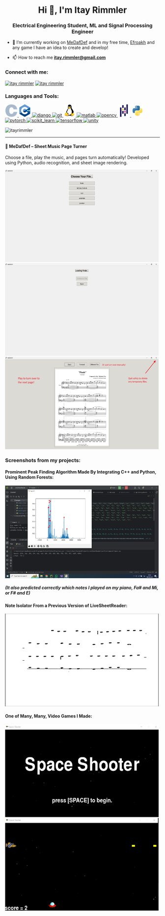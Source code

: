 <h1 align="center">Hi 👋, I'm Itay Rimmler</h1>
<h3 align="center">Electrical Engineering Student, ML and Signal Processing Engineer</h3>

- 🔭 I’m currently working on [MeDafDef](https://github.com/ItayRimmler/MeDafDef) and in my free time, [Efroakh](https://github.com/ItayRimmler/Efroakh) and any game I have an idea to create and develop!

- 📫 How to reach me **itay.rimmler@gmail.com**

<h3 align="left">Connect with me:</h3>
<p align="left">
<a href="https://linkedin.com/in/itay rimmler" target="blank"><img align="center" src="https://raw.githubusercontent.com/rahuldkjain/github-profile-readme-generator/master/src/images/icons/Social/linked-in-alt.svg" alt="itay rimmler" height="30" width="40" /></a>
<a href="https://kaggle.com/itay rimmler" target="blank"><img align="center" src="https://raw.githubusercontent.com/rahuldkjain/github-profile-readme-generator/master/src/images/icons/Social/kaggle.svg" alt="itay rimmler" height="30" width="40" /></a>
</p>

<h3 align="left">Languages and Tools:</h3>
<p align="left">
<a href="https://www.cprogramming.com/" target="_blank" rel="noreferrer"> <img src="https://raw.githubusercontent.com/devicons/devicon/master/icons/c/c-original.svg" alt="c" width="40" height="40"/> </a>
<a href="https://www.w3schools.com/cpp/" target="_blank" rel="noreferrer"> <img src="https://raw.githubusercontent.com/devicons/devicon/master/icons/cplusplus/cplusplus-original.svg" alt="cplusplus" width="40" height="40"/> </a>
<a href="https://www.djangoproject.com/" target="_blank" rel="noreferrer"> <img src="https://cdn.worldvectorlogo.com/logos/django.svg" alt="django" width="40" height="40"/> </a>
<a href="https://git-scm.com/" target="_blank" rel="noreferrer"> <img src="https://www.vectorlogo.zone/logos/git-scm/git-scm-icon.svg" alt="git" width="40" height="40"/> </a>
<a href="https://www.linux.org/" target="_blank" rel="noreferrer"> <img src="https://raw.githubusercontent.com/devicons/devicon/master/icons/linux/linux-original.svg" alt="linux" width="40" height="40"/> </a>
<a href="https://www.mathworks.com/" target="_blank" rel="noreferrer"> <img src="https://upload.wikimedia.org/wikipedia/commons/2/21/Matlab_Logo.png" alt="matlab" width="40" height="40"/> </a>
<a href="https://opencv.org/" target="_blank" rel="noreferrer"> <img src="https://www.vectorlogo.zone/logos/opencv/opencv-icon.svg" alt="opencv" width="40" height="40"/> </a>
<a href="https://pandas.pydata.org/" target="_blank" rel="noreferrer"> <img src="https://raw.githubusercontent.com/devicons/devicon/2ae2a900d2f041da66e950e4d48052658d850630/icons/pandas/pandas-original.svg" alt="pandas" width="40" height="40"/> </a>
<a href="https://www.python.org" target="_blank" rel="noreferrer"> <img src="https://raw.githubusercontent.com/devicons/devicon/master/icons/python/python-original.svg" alt="python" width="40" height="40"/> </a>
<a href="https://pytorch.org/" target="_blank" rel="noreferrer"> <img src="https://www.vectorlogo.zone/logos/pytorch/pytorch-icon.svg" alt="pytorch" width="40" height="40"/> </a>
<a href="https://scikit-learn.org/" target="_blank" rel="noreferrer"> <img src="https://upload.wikimedia.org/wikipedia/commons/0/05/Scikit_learn_logo_small.svg" alt="scikit_learn" width="40" height="40"/> </a>
<a href="https://www.tensorflow.org" target="_blank" rel="noreferrer"> <img src="https://www.vectorlogo.zone/logos/tensorflow/tensorflow-icon.svg" alt="tensorflow" width="40" height="40"/> </a>
<a href="https://unity.com/" target="_blank" rel="noreferrer"> <img src="https://www.vectorlogo.zone/logos/unity3d/unity3d-icon.svg" alt="unity" width="40" height="40"/> </a>
</p>

<p><img align="center" src="https://github-readme-stats.vercel.app/api/top-langs?username=itayrimmler&show_icons=true&locale=en&layout=compact" alt="itayrimmler" /></p>

---

<h4 align="left">🎼 MeDafDef – Sheet Music Page Turner</h4>
<p>Choose a file, play the music, and pages turn automatically! Developed using Python, audio recognition, and sheet image rendering.</p>
<img src="MeDafDef0.png" alt="File Selection Screen" height="300" width="500"/>
<img src="MeDafDef1.png" alt="Loading Screen" height="300" width="500"/>
<img src="MeDafDef2.png" alt="Sheet Viewer" height="300" width="500"/>


<h3 align="left">Screenshots from my projects:</h3>

<h4 align="left">Prominent Peak Finding Algorithm Made By Integrating C++ and Python, Using Random Forests:</h4>
<img src="Screenshot (1).png" alt="Peak Finding" height="300" width="500" />
<h5 align="left">(It also predicted correctly which notes I played on my piano, Fa# and Mi, or F# and E)</h5>

<h4 align="left">Note Isolator From a Previous Version of LiveSheetReader:</h4>
<img src="yonatan0Painted.png" alt="Note Isolator" height="300" width="500" />

<h4 align="left">One of Many, Many, Video Games I Made:</h4>
<img src="Screenshot 2024-05-17 215000.png" alt="Game Screenshot 1" height="300" width="500" />
<img src="Screensho.png" alt="Game Screenshot 2" height="300" width="500" />
